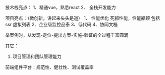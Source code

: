 技术栈亮点：
1、精通vue，熟悉react
2、 全栈开发能力




项目亮点：（微创新，讲起来头头是道）
1、 性能优化  死抓性能，性能瓶颈  包括ssr   虚拟列表 
2、企业级监控品泰
3、低代码
4、协同文档


举案例时，从发现-定位-提出方案-实施-验证的全过程丰富圆满

其它：
1. 项目管理和团队管理能力



前端组件平台：规范性、健壮性、测试覆盖率